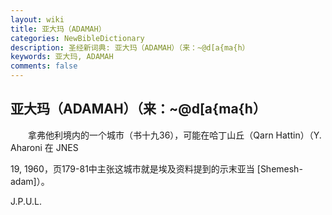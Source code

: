 ```yaml
---
layout: wiki
title: 亚大玛（ADAMAH）
categories: NewBibleDictionary
description: 圣经新词典: 亚大玛（ADAMAH）（来：~@d[a{ma{h）
keywords: 亚大玛, ADAMAH
comments: false
---
```


## 亚大玛（ADAMAH）（来：~@d[a{ma{h）

　　拿弗他利境内的一个城市（书十九36），可能在哈丁山丘（Qarn Hattin）（Y. Aharoni 在 JNES

19, 1960，页179-81中主张这城市就是埃及资料提到的示末亚当 [Shemesh-adam]）。

J.P.U.L.






